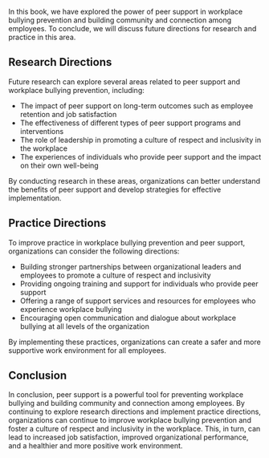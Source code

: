 
In this book, we have explored the power of peer support in workplace bullying prevention and building community and connection among employees. To conclude, we will discuss future directions for research and practice in this area.

Research Directions
-------------------

Future research can explore several areas related to peer support and workplace bullying prevention, including:

* The impact of peer support on long-term outcomes such as employee retention and job satisfaction
* The effectiveness of different types of peer support programs and interventions
* The role of leadership in promoting a culture of respect and inclusivity in the workplace
* The experiences of individuals who provide peer support and the impact on their own well-being

By conducting research in these areas, organizations can better understand the benefits of peer support and develop strategies for effective implementation.

Practice Directions
-------------------

To improve practice in workplace bullying prevention and peer support, organizations can consider the following directions:

* Building stronger partnerships between organizational leaders and employees to promote a culture of respect and inclusivity
* Providing ongoing training and support for individuals who provide peer support
* Offering a range of support services and resources for employees who experience workplace bullying
* Encouraging open communication and dialogue about workplace bullying at all levels of the organization

By implementing these practices, organizations can create a safer and more supportive work environment for all employees.

Conclusion
----------

In conclusion, peer support is a powerful tool for preventing workplace bullying and building community and connection among employees. By continuing to explore research directions and implement practice directions, organizations can continue to improve workplace bullying prevention and foster a culture of respect and inclusivity in the workplace. This, in turn, can lead to increased job satisfaction, improved organizational performance, and a healthier and more positive work environment.
